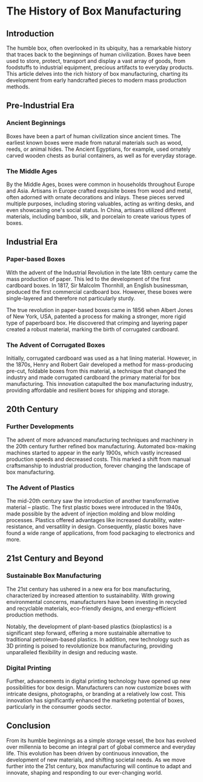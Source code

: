 # The History of Box Manufacturing

## Introduction

The humble box, often overlooked in its ubiquity, has a remarkable history that traces back to the beginnings of human civilization. Boxes have been used to store, protect, transport and display a vast array of goods, from foodstuffs to industrial equipment, precious artifacts to everyday products. This article delves into the rich history of box manufacturing, charting its development from early handcrafted pieces to modern mass production methods.

## Pre-Industrial Era

### Ancient Beginnings

Boxes have been a part of human civilization since ancient times. The earliest known boxes were made from natural materials such as wood, reeds, or animal hides. The Ancient Egyptians, for example, used ornately carved wooden chests as burial containers, as well as for everyday storage.

### The Middle Ages

By the Middle Ages, boxes were common in households throughout Europe and Asia. Artisans in Europe crafted exquisite boxes from wood and metal, often adorned with ornate decorations and inlays. These pieces served multiple purposes, including storing valuables, acting as writing desks, and even showcasing one's social status. In China, artisans utilized different materials, including bamboo, silk, and porcelain to create various types of boxes.

## Industrial Era

### Paper-based Boxes

With the advent of the Industrial Revolution in the late 18th century came the mass production of paper. This led to the development of the first cardboard boxes. In 1817, Sir Malcolm Thornhill, an English businessman, produced the first commercial cardboard box. However, these boxes were single-layered and therefore not particularly sturdy. 

The true revolution in paper-based boxes came in 1856 when Albert Jones of New York, USA, patented a process for making a stronger, more rigid type of paperboard box. He discovered that crimping and layering paper created a robust material, marking the birth of corrugated cardboard.

### The Advent of Corrugated Boxes

Initially, corrugated cardboard was used as a hat lining material. However, in the 1870s, Henry and Robert Gair developed a method for mass-producing pre-cut, foldable boxes from this material, a technique that changed the industry and made corrugated cardboard the primary material for box manufacturing. This innovation catapulted the box manufacturing industry, providing affordable and resilient boxes for shipping and storage.

## 20th Century

### Further Developments

The advent of more advanced manufacturing techniques and machinery in the 20th century further refined box manufacturing. Automated box-making machines started to appear in the early 1900s, which vastly increased production speeds and decreased costs. This marked a shift from manual craftsmanship to industrial production, forever changing the landscape of box manufacturing.

### The Advent of Plastics

The mid-20th century saw the introduction of another transformative material – plastic. The first plastic boxes were introduced in the 1940s, made possible by the advent of injection molding and blow molding processes. Plastics offered advantages like increased durability, water-resistance, and versatility in design. Consequently, plastic boxes have found a wide range of applications, from food packaging to electronics and more.

## 21st Century and Beyond

### Sustainable Box Manufacturing

The 21st century has ushered in a new era for box manufacturing, characterized by increased attention to sustainability. With growing environmental concerns, manufacturers have been investing in recycled and recyclable materials, eco-friendly designs, and energy-efficient production methods.

Notably, the development of plant-based plastics (bioplastics) is a significant step forward, offering a more sustainable alternative to traditional petroleum-based plastics. In addition, new technology such as 3D printing is poised to revolutionize box manufacturing, providing unparalleled flexibility in design and reducing waste.

### Digital Printing

Further, advancements in digital printing technology have opened up new possibilities for box design. Manufacturers can now customize boxes with intricate designs, photographs, or branding at a relatively low cost. This innovation has significantly enhanced the marketing potential of boxes, particularly in the consumer goods sector.

## Conclusion

From its humble beginnings as a simple storage vessel, the box has evolved over millennia to become an integral part of global commerce and everyday life. This evolution has been driven by continuous innovation, the development of new materials, and shifting societal needs. As we move further into the 21st century, box manufacturing will continue to adapt and innovate, shaping and responding to our ever-changing world.
